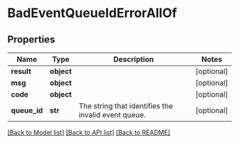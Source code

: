 # BadEventQueueIdErrorAllOf


## Properties
Name | Type | Description | Notes
------------ | ------------- | ------------- | -------------
**result** | **object** |  | [optional] 
**msg** | **object** |  | [optional] 
**code** | **object** |  | [optional] 
**queue_id** | **str** | The string that identifies the invalid event queue.  | [optional] 

[[Back to Model list]](../README.md#documentation-for-models) [[Back to API list]](../README.md#documentation-for-api-endpoints) [[Back to README]](../README.md)


